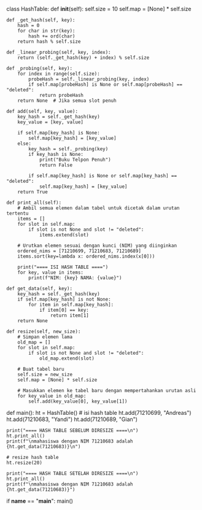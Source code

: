 class HashTable:
    def __init__(self):
        self.size = 10
        self.map = [None] * self.size

    def _get_hash(self, key):
        hash = 0
        for char in str(key):
            hash += ord(char)
        return hash % self.size

    def _linear_probing(self, key, index):
        return (self._get_hash(key) + index) % self.size

    def _probing(self, key):
        for index in range(self.size):
            probeHash = self._linear_probing(key, index)
            if self.map[probeHash] is None or self.map[probeHash] == "deleted":
                return probeHash
        return None  # Jika semua slot penuh

    def add(self, key, value):
        key_hash = self._get_hash(key)
        key_value = [key, value]

        if self.map[key_hash] is None:
            self.map[key_hash] = [key_value]
        else:
            key_hash = self._probing(key)
            if key_hash is None:
                print("Buku Telpon Penuh")
                return False

            if self.map[key_hash] is None or self.map[key_hash] == "deleted":
                self.map[key_hash] = [key_value]
        return True

    def print_all(self):
        # Ambil semua elemen dalam tabel untuk dicetak dalam urutan tertentu
        items = []
        for slot in self.map:
            if slot is not None and slot != "deleted":
                items.extend(slot)

        # Urutkan elemen sesuai dengan kunci (NIM) yang diinginkan
        ordered_nims = [71210699, 71210683, 71210689]
        items.sort(key=lambda x: ordered_nims.index(x[0]))

        print("==== ISI HASH TABLE ====")
        for key, value in items:
            print(f"NIM: {key} NAMA: {value}")

    def get_data(self, key):
        key_hash = self._get_hash(key)
        if self.map[key_hash] is not None:
            for item in self.map[key_hash]:
                if item[0] == key:
                    return item[1]
        return None

    def resize(self, new_size):
        # Simpan elemen lama
        old_map = []
        for slot in self.map:
            if slot is not None and slot != "deleted":
                old_map.extend(slot)

        # Buat tabel baru
        self.size = new_size
        self.map = [None] * self.size

        # Masukkan elemen ke tabel baru dengan mempertahankan urutan asli
        for key_value in old_map:
            self.add(key_value[0], key_value[1])


def main():
    ht = HashTable()
    # isi hash table
    ht.add(71210699, "Andreas")
    ht.add(71210683, "Yandi")
    ht.add(71210689, "Gian")

    print("==== HASH TABLE SEBELUM DIRESIZE ====\n")
    ht.print_all()
    print(f"\nmahasiswa dengan NIM 71210683 adalah {ht.get_data(71210683)}\n")

    # resize hash table
    ht.resize(20)

    print("==== HASH TABLE SETELAH DIRESIZE ====\n")
    ht.print_all()
    print(f"\nmahasiswa dengan NIM 71210683 adalah {ht.get_data(71210683)}")


if __name__ == "__main__":
    main()
